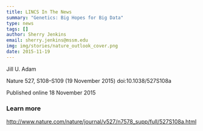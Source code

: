 ```yaml
---
title: LINCS In The News
summary: "Genetics: Big Hopes for Big Data"
type: news
tags: []
author: Sherry Jenkins
email: sherry.jenkins@mssm.edu
img: img/stories/nature_outlook_cover.png
date: 2015-11-19
---
```


Jill U. Adam

Nature 527, S108–S109 (19 November 2015) doi:10.1038/527S108a

Published online 18 November 2015

### Learn more

http://www.nature.com/nature/journal/v527/n7578_supp/full/527S108a.html